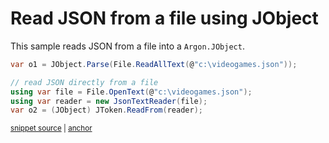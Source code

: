 # Read JSON from a file using JObject

This sample reads JSON from a file into a `Argon.JObject`.

<!-- snippet: ReadJson -->
<a id='snippet-ReadJson'></a>
```cs
var o1 = JObject.Parse(File.ReadAllText(@"c:\videogames.json"));

// read JSON directly from a file
using var file = File.OpenText(@"c:\videogames.json");
using var reader = new JsonTextReader(file);
var o2 = (JObject) JToken.ReadFrom(reader);
```
<sup><a href='/src/ArgonTests/Documentation/Samples/Linq/ReadJson.cs#L12-L21' title='Snippet source file'>snippet source</a> | <a href='#snippet-ReadJson' title='Start of snippet'>anchor</a></sup>
<!-- endSnippet -->
